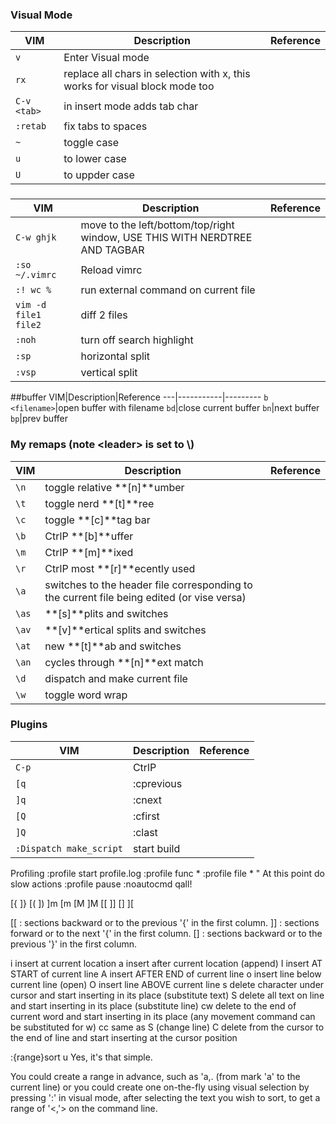 ### Visual Mode
VIM|Description|Reference
---|-----------|---------
`v`|Enter Visual mode|
`rx`|replace all chars in selection with x, this works for visual block mode too|
`C-v <tab>`| in insert mode adds tab char
`:retab`|fix tabs to spaces
`~`|toggle case
`u`|to lower case
`U`|to uppder case

###
VIM|Description|Reference
---|-----------|---------
`C-w ghjk`|move to the left/bottom/top/right window, USE THIS WITH NERDTREE AND TAGBAR
`:so ~/.vimrc`|Reload vimrc
`:! wc %`|run external command on current file
`vim -d file1 file2`|diff 2 files
`:noh`|turn off search highlight
`:sp`|horizontal split
`:vsp`|vertical split

##buffer
VIM|Description|Reference
---|-----------|---------
`b <filename>`|open buffer with filename
`bd`|close current buffer
`bn`|next buffer
`bp`|prev buffer

### My remaps (note \<leader\> is set to \\)
VIM|Description|Reference
---|-----------|---------
`\n`|toggle relative **[n]**umber
`\t`|toggle nerd **[t]**ree
`\c`|toggle **[c]**tag bar
`\b`|CtrlP **[b]**uffer
`\m`|CtrlP **[m]**ixed
`\r`|CtrlP most **[r]**ecently used
`\a`|switches to the header file corresponding to the current file being edited (or vise versa)
`\as`|**[s]**plits and switches
`\av`|**[v]**ertical splits and switches
`\at`|new **[t]**ab and switches
`\an`|cycles through **[n]**ext match
`\d`|dispatch and make current file
`\w`|toggle word wrap

### Plugins
VIM|Description|Reference
---|-----------|---------
`C-p`|CtrlP
`[q`|:cprevious|
`]q`|:cnext|
`[Q`|:cfirst|
`]Q`|:clast|
`:Dispatch make_script`|start build

Profiling
:profile start profile.log
:profile func *
:profile file *
" At this point do slow actions
:profile pause
:noautocmd qall!

[{
]}
[(
])
]m
[m
[M
]M
[[
]]
[]
][

[[ : sections backward or to the previous '{' in the first column.
]] : sections forward or to the next '{' in the first column.
[] : sections backward or to the previous '}' in the first column.

i insert at current location
a insert after current location (append)
I insert AT START of current line
A insert AFTER END of current line
o insert line below current line (open)
O insert line ABOVE current line
s delete character under cursor and start inserting in its place (substitute text)
S delete all text on line and start inserting in its place (substitute line)
cw delete to the end of current word and start inserting in its place (any movement command can be substituted for w)
cc same as S (change line)
C delete from the cursor to the end of line and start inserting at the cursor position

:{range}sort u
Yes, it's that simple.

You could create a range in advance, such as 'a,. (from mark 'a' to the current line) or you could create one on-the-fly using visual selection by pressing ':' in visual mode, after selecting the text you wish to sort, to get a range of '<,'> on the command line.
